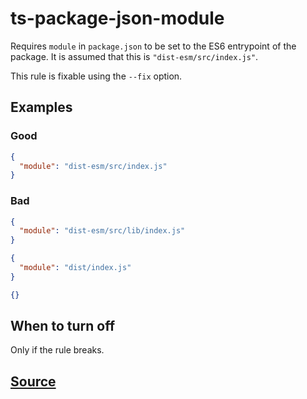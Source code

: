 # ts-package-json-module

Requires `module` in `package.json` to be set to the ES6 entrypoint of the package. It is assumed that this is `"dist-esm/src/index.js"`.

This rule is fixable using the `--fix` option.

## Examples

### Good

```json
{
  "module": "dist-esm/src/index.js"
}
```

### Bad

```json
{
  "module": "dist-esm/src/lib/index.js"
}
```

```json
{
  "module": "dist/index.js"
}
```

```json
{}
```

## When to turn off

Only if the rule breaks.

## [Source](https://azure.github.io/azure-sdk/typescript_implementation.html#ts-package-json-module)
